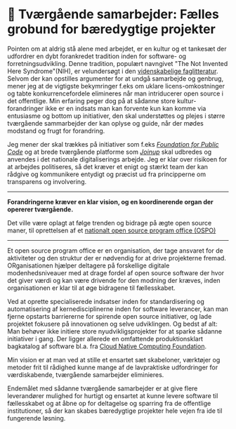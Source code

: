 # 🤝 Tværgående samarbejder: Fælles grobund for bæredygtige projekter

Pointen om at  aldrig stå alene med arbejdet, er en kultur og et tankesæt der udfordrer en dybt forankredet tradition inden for software- og forretningsudvikling. Denne tradition, populært navngivet "The Not Invented Here Syndrome"(NIH), er velundersøgt i den [videnskabelige faglitteratur](https://scholar.google.dk/scholar?q=not+invented+here+syndrome+research).
Selvom der kan opstilles argumenter for at undgå samarbejde og genbrug, mener jeg at de vigtigste bekymringer f.eks om uklare licens-omkostninger og tabte konkurrencefordele elimineres når man intriducerer open source i det offentlige.
Min erfaring peger dog på at sådanne store kultur-forandringer ikke er en indsats man kan forvente kun kan komme via entusiasme og bottom up initiativer, den skal understøttes og plejes i større tværgående sammarbejder der kan oplyse og guide, når der mødes modstand og frugt for forandring.

Jeg mener der skal trækkes på initiativer som f.eks *[Foundation for Public Code](https://publiccode.net/)* og at brede tværgående platforme som *[Joinup](https://joinup.ec.europa.eu/collection/joinup/about)* skal udbredes og anvendes i det nationale digitaliserings arbejde. Jeg er klar over risikoen for at arbejdes politiseres, så det kræver et enigt og stærkt team der kan rådgive og kommunikere entydigt og præcist ud fra principperne om transparens og involvering. 

---

**Forandringerne kræver en klar vision, og en koordinerende organ der opererer tværgående.**

Det ville være oplagt at følge trenden og bidrage på ægte open source maner, til oprettelsen af et [nationalt open source program office (OSPO)](https://blog.opensource.org/what-is-an-open-source-program-office-and-why-you-should-have-one/)

---

Et open source program office er en organisation, der tage ansvaret for de aktiviteter og den struktur der er nødvendig for at drive projekterne fremad. ORganisationen hjælper deltagere på forskellige digitale modenhedsniveauer med at drage fordel af open source software der hvor det giver værdi og kan være drivende for den modning der kræves, inden organisationen er klar til at øge bidragene til fællesskabet. 

Ved at oprette specialiserede indsatser inden for standardisering og automatisering af kernedisciplinerne inden for software leverancer, kan man fjerne opstarts barriererne for spirende open source initiativer, og lade projektet fokusere på innovationen og selve udviklingen. Og bedst af alt: Man behøver ikke initiere store nyudvikligsprojekter for at sparke sådanne initiativer i gang. Der ligger allerede en omfattende produktionsklart bagkatalog af software bl.a. fra [Cloud Native Computing Foundation](https://www.cncf.io/projects/). 

Min vision er at man ved at stille et ensartet sæt skabeloner, værktøjer og metoder frit til rådighed kunne mange af de lavpraktiske udfordringer for værdiskabende, tværgående samarbejder eliminieres.

Endemålet med  sådanne tværgående samarbejder er at give flere leverandører mulighed for hurtigt og ensartet at kunne levere software til fællesskabet og at åbne op for deltagelse og sparring fra de offentlige institutioner, så der kan skabes bæredygtige projekter hele vejen fra ide til fungerende løsning.
